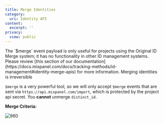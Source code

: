 ```yaml
---
title: Merge Identities
category:
  uri: Identity API
content:
  excerpt: ''
privacy:
  view: public
---
```

<Callout icon="📘" theme="info">
  The `$merge` event payload is only useful for projects using the Original ID Merge system; it has no functionality in other ID management systems. Please review [this section of our documentation](https://docs.mixpanel.com/docs/tracking-methods/id-management#identity-merge-apis) for more information.
</Callout>

<Callout icon="❗️" theme="error">
  Merging identities is irreversible

  `$merge` is a very powerful tool, so we will only accept `$merge` events that are sent via `https://api.mixpanel.com/import`, which is protected by the project api secret. You **cannot** unmerge `distinct_id`.
</Callout>

**Merge Criteria:**

<Image alt="960" border={false} src="https://files.readme.io/be66940-merge_.png" title="Identity Management - Merge" />

